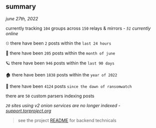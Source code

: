 
## summary
_june 27th, 2022_

currently tracking `104` groups across `150` relays & mirrors - _`51` currently online_

⏲ there have been `2` posts within the `last 24 hours`

🦈 there have been `205` posts within the `month of june`

🪐 there have been `946` posts within the `last 90 days`

🏚 there have been `1838` posts within the `year of 2022`

🦕 there have been `4124` posts `since the dawn of ransomwatch`

there are `50` custom parsers indexing posts

_`20` sites using v2 onion services are no longer indexed - [support.torproject.org](https://support.torproject.org/onionservices/v2-deprecation/)_

> see the project [README](https://github.com/joshhighet/ransomwatch#ransomwatch--) for backend technicals
